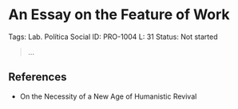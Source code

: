 # An Essay on the Feature of Work

Tags: Lab. Política Social
ID: PRO-1004
L: 31
Status: Not started

> …

## References

- On the Necessity of a New Age of Humanistic Revival
